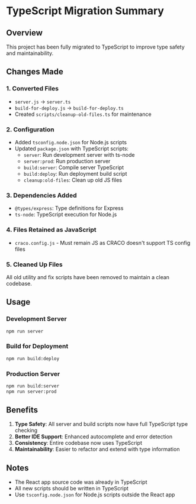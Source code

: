 # TypeScript Migration Summary

## Overview
This project has been fully migrated to TypeScript to improve type safety and maintainability.

## Changes Made

### 1. Converted Files
- `server.js` → `server.ts`
- `build-for-deploy.js` → `build-for-deploy.ts`
- Created `scripts/cleanup-old-files.ts` for maintenance

### 2. Configuration
- Added `tsconfig.node.json` for Node.js scripts
- Updated `package.json` with TypeScript scripts:
  - `server`: Run development server with ts-node
  - `server:prod`: Run production server
  - `build:server`: Compile server TypeScript
  - `build:deploy`: Run deployment build script
  - `cleanup:old-files`: Clean up old JS files

### 3. Dependencies Added
- `@types/express`: Type definitions for Express
- `ts-node`: TypeScript execution for Node.js

### 4. Files Retained as JavaScript
- `craco.config.js` - Must remain JS as CRACO doesn't support TS config files

### 5. Cleaned Up Files
All old utility and fix scripts have been removed to maintain a clean codebase.

## Usage

### Development Server
```bash
npm run server
```

### Build for Deployment
```bash
npm run build:deploy
```

### Production Server
```bash
npm run build:server
npm run server:prod
```

## Benefits
1. **Type Safety**: All server and build scripts now have full TypeScript type checking
2. **Better IDE Support**: Enhanced autocomplete and error detection
3. **Consistency**: Entire codebase now uses TypeScript
4. **Maintainability**: Easier to refactor and extend with type information

## Notes
- The React app source code was already in TypeScript
- All new scripts should be written in TypeScript
- Use `tsconfig.node.json` for Node.js scripts outside the React app